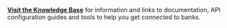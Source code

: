 **[Visit the Knowledge Base](https://kb.yapily.com)** for information and links to documentation, API configuration guides and tools to help you get connected to banks.
